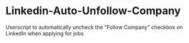 # Linkedin-Auto-Unfollow-Company
Userscript to automatically uncheck the "Follow Company" checkbox on LinkedIn when applying for jobs
